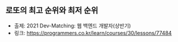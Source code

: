 ## 로또의 최고 순위와 최저 순위

- 출제: 2021 Dev-Matching: 웹 백엔드 개발자(상반기)
- 링크: https://programmers.co.kr/learn/courses/30/lessons/77484
